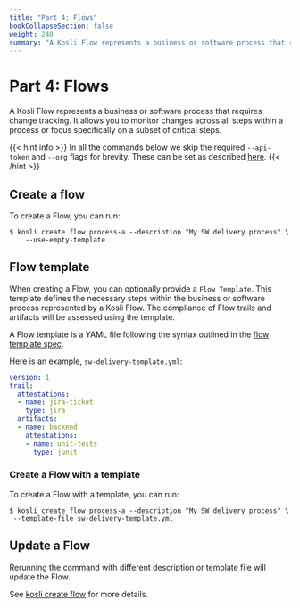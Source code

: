 ```yaml
---
title: "Part 4: Flows"
bookCollapseSection: false
weight: 240
summary: "A Kosli Flow represents a business or software process that requires change tracking. It allows you to monitor changes across all steps within a process or focus specifically on a subset of critical steps."
---
```

# Part 4: Flows

A Kosli Flow represents a business or software process that requires change tracking. It allows you to monitor changes across all steps within a process or focus specifically on a subset of critical steps.

{{< hint info >}}
In all the commands below we skip the required `--api-token` and `--org` flags for brevity. These can be set as described [here](/getting_started/install#assigning-flags-via-config-files).
{{< /hint >}}

## Create a flow

To create a Flow, you can run:

```shell
$ kosli create flow process-a --description "My SW delivery process" \
    --use-empty-template
```

## Flow template

When creating a Flow, you can optionally provide a `Flow Template`. This template defines the necessary steps within the business or software process represented by a Kosli Flow. The compliance of Flow trails and artifacts will be assessed using the template.

A Flow template is a YAML file following the syntax outlined in the [flow template spec](/template_ref).

Here is an example, `sw-delivery-template.yml`:

```yml
version: 1
trail:
  attestations:
  - name: jira-ticket
    type: jira
  artifacts:
  - name: backend
    attestations:
    - name: unit-tests
      type: junit
```

### Create a Flow with a template

To create a Flow with a template, you can run:

```shell
$ kosli create flow process-a --description "My SW delivery process" \
 --template-file sw-delivery-template.yml
```

## Update a Flow

Rerunning the command with different description or template file will update the Flow. 

See [kosli create flow](/client_reference/kosli_create_flow/) for more details. 
